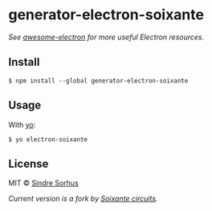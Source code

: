 # generator-electron-soixante

*See [awesome-electron](https://github.com/sindresorhus/awesome-electron) for more useful Electron resources.*


## Install

```
$ npm install --global generator-electron-soixante
```


## Usage

With [yo](https://github.com/yeoman/yo):

```
$ yo electron-soixante
```


## License

MIT © [Sindre Sorhus](http://sindresorhus.com)

*Current version is a fork by [Soixante circuits](http://soixantecircuits.fr).*
